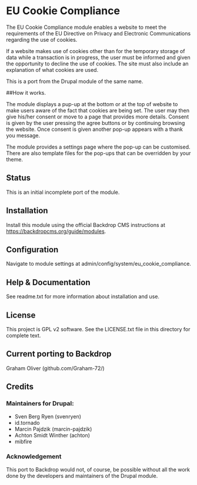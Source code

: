 # EU Cookie Compliance

The EU Cookie Compliance module enables a website to meet the
requirements of the EU Directive on Privacy and Electronic Communications
regarding the use of cookies.

If a website makes use of cookies other than for the temporary storage of
data while a transaction is in progress, the user must be informed and
given the opportunity to decline the use of cookies. The site must also
include an explanation of what cookies are used.

This is a port from the Drupal module of the same name. 

##How it works.

The module displays a pup-up at the bottom or at the top of website to make 
users aware of the fact that cookies are being set. The user may then give 
his/her consent or move to a page that provides more details. Consent is given 
by the user pressing the agree buttons or by continuing browsing the website. 
Once consent is given another pop-up appears with a thank you message.

The module provides a settings page where the pop-up can be customised. There 
are also template files for the pop-ups that can be overridden by your theme. 

## Status

This is an initial incomplete port of the module.

## Installation

Install this module using the official Backdrop CMS instructions at
  https://backdropcms.org/guide/modules.
  
    
## Configuration

Navigate to module settings at admin/config/system/eu_cookie_compliance.


## Help & Documentation

See readme.txt for more information about installation and use.


## License

This project is GPL v2 software. See the LICENSE.txt file in this
directory for complete text.
    
        
## Current porting to Backdrop

Graham Oliver (github.com/Graham-72/)

## Credits

### Maintainers for Drupal:

- Sven Berg Ryen (svenryen)
- id.tornado
- Marcin Pajdzik (marcin-pajdzik)
- Achton Smidt Winther (achton)
- mibfire

### Acknowledgement

This port to Backdrop would not, of course, be possible without all
the work done by the developers and maintainers of the Drupal module.
